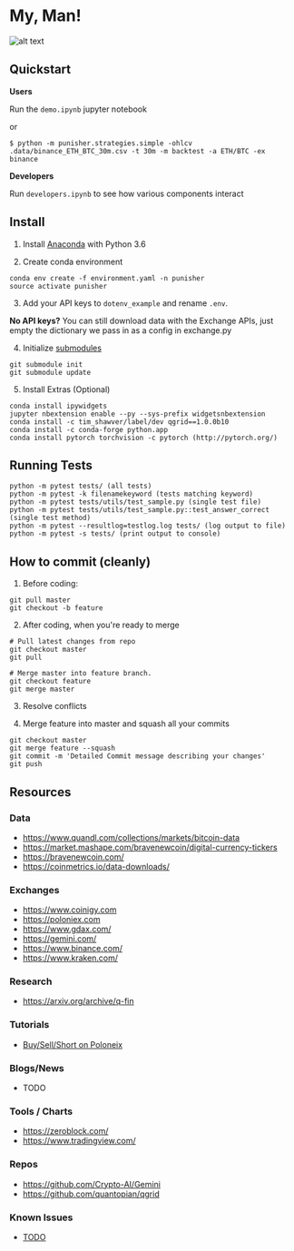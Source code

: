 # My, Man!

![alt text](docs/punisher.png "Logo Title Text 1")

## Quickstart

**Users**

Run the ```demo.ipynb``` jupyter notebook

or

```$ python -m punisher.strategies.simple -ohlcv .data/binance_ETH_BTC_30m.csv -t 30m -m backtest -a ETH/BTC -ex binance```

**Developers**

Run ```developers.ipynb``` to see how various components interact

## Install

1. Install [Anaconda](https://www.anaconda.com/download) with Python 3.6

2. Create conda environment
```
conda env create -f environment.yaml -n punisher
source activate punisher
```
3. Add your API keys to ```dotenv_example``` and rename ```.env```.

**No API keys?**
You can still download data with the Exchange APIs, just empty the dictionary we pass in as a config in exchange.py

4. Initialize [submodules](https://chrisjean.com/git-submodules-adding-using-removing-and-updating/)
```
git submodule init
git submodule update
```

5. Install Extras (Optional)
```
conda install ipywidgets
jupyter nbextension enable --py --sys-prefix widgetsnbextension
conda install -c tim_shawver/label/dev qgrid==1.0.0b10
conda install -c conda-forge python.app
conda install pytorch torchvision -c pytorch (http://pytorch.org/)
```

## Running Tests
```
python -m pytest tests/ (all tests)
python -m pytest -k filenamekeyword (tests matching keyword)
python -m pytest tests/utils/test_sample.py (single test file)
python -m pytest tests/utils/test_sample.py::test_answer_correct (single test method)
python -m pytest --resultlog=testlog.log tests/ (log output to file)
python -m pytest -s tests/ (print output to console)
```

## How to commit (cleanly)

1. Before coding:

```
git pull master
git checkout -b feature
```

2. After coding, when you're ready to merge
```
# Pull latest changes from repo
git checkout master
git pull

# Merge master into feature branch.
git checkout feature
git merge master
```

3. Resolve conflicts

4. Merge feature into master and squash all your commits
```
git checkout master
git merge feature --squash
git commit -m 'Detailed Commit message describing your changes'
git push
```

## Resources

### Data

* https://www.quandl.com/collections/markets/bitcoin-data
* https://market.mashape.com/bravenewcoin/digital-currency-tickers
* https://bravenewcoin.com/
* https://coinmetrics.io/data-downloads/


### Exchanges

* https://www.coinigy.com
* https://poloniex.com
* https://www.gdax.com/
* https://gemini.com/
* https://www.binance.com/
* https://www.kraken.com/

### Research

* https://arxiv.org/archive/q-fin

### Tutorials

* [Buy/Sell/Short on Poloneix](https://www.youtube.com/watch?v=YwmoHfZ-qm8)

### Blogs/News

* TODO

### Tools / Charts

* https://zeroblock.com/
* https://www.tradingview.com/

### Repos

* https://github.com/Crypto-AI/Gemini
* https://github.com/quantopian/qgrid

### Known Issues

* [TODO](TODO.md)
